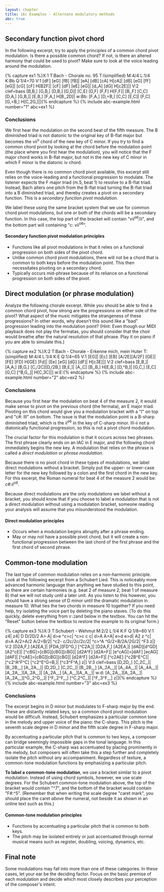 ```yaml
---
layout: chapter
title: 16c Examples - Alternate modulatory methods
abc: true
---
```


## Secondary function pivot chord

In the following excerpt, try to apply the principles of a common chord pivot modulation. Is there a possible common chord? If not, is there an altered harmony that could be used to pivot? Make sure to look at the voice leading around the modulation.

{% capture ex1 %}X:1
T:Bach - Chorale no. 95 
T:(simplified)
M:4/4
L:1/4
K:Bb
Q:1/4=70
V:1
[dF] [eG] [fB] [fB]| [eA] [dB] [cA] H[cA]| [dB] [eG] [fF] [eG]| [cG] [cF] H[B2F]|
[cF] [dF] [eE] [eG]| [d_A] [dG] H[c2E]|]
V:2 clef=bass
[B,B,] [G,B,] [D,B,] [G,D]| [C,E] [D,F] [F,F] H[F,F]| [B,,F] [C,C] [D,A,] [G,B,]| [E,B,] [F,A,] H[B,,2D]|
w:Bb:
[F,A,] [D,=B,] [C,C] [E,C]| [F,C] [G,=B,] H[C,2G,]|]{% endcapture %}
{% include abc-example.html number="1" abc=ex1 %}

### Conclusions

We first hear the modulation on the second beat of the fifth measure. The B diminished triad is not diatonic to the original key of B-flat major but becomes the vii<sup>o</sup> chord of the new key of C minor. If you try to find a common chord pivot by looking at the chord before the modulation point (the place where you first hear the modulation), you will notice that the F major chord works in B-flat major, but not in the new key of C minor in which F minor is the diatonic iv chord. 

Even though there is no common chord pivot available, this excerpt still relies on the voice-leading and a functional progression to modulate. The listener expects the F major triad (m.5, beat 1) to resolve to a B-flat triad. Instead, Bach alters one pitch from the B-flat triad turning the B-flat triad into a B diminished triad, and thereby creates a pivot on a secondary function. This is a *secondary function pivot modulation*.

We label these using the same bracket system that we use for common chord pivot modulations, but one or both of the chords will be a secondary function. In this case, the top part of the bracket will contain "vii<sup>o6</sup>/ii", and the bottom part will containing "c: vii<sup>o6</sup>".

#### Secondary function pivot modulation principles

- Functions like all pivot modulations in that it relies on a functional progression on both sides of the pivot chord.
- Unlike common chord pivot modulations, there will not be a chord that is common to both keys before the modulation point. This then necessitates pivoting on a secondary chord.
- Typically occurs mid-phrase because of its reliance on a functional progression on both sides of the pivot.

## Direct modulation (or phrase modulation)

Analyze the following chorale excerpt. While you should be able to find a common chord pivot, how strong are the progressions on either side of the pivot? What aspect of the music mitigates the strangeness of these progressions? In other words, why doesn't this sound like a "bad" progression leading into the modulation point? (Hint: Even though our MIDI playback does not play the fermatas, you should consider that the choir would breathe after the natural resolution of that phrase. Play it on piano if you are able to simulate this.)

{% capture ex2 %}X:2
T:Bach - Chorale - Erkenne mich, mein Huter
T:(simplified)
M:4/4
L:1/4
K:E
Q:1/4=65
V:1
[EG]| [Ec] [EB] [A/2E][A/2F] [GE]| [FE] [FD] H[GE] [Fd]| [Ee] [eG] [dG] [dF]| H[c3E]|]
V:2 clef=bass
[E,B,]| [A,A,] [B,G,] [C,/2C][D,/2B,] [B,E,]| [A,,C] [B,,B,] H[E,B,] [D,^B,]| [G,C,] [E,C] [G,C] [^B,G,,]| H[C,3C]|]
w:E:{% endcapture %}
{% include abc-example.html number="2" abc=ex2 %}

### Conclusions

Because you first hear the modulation on beat 4 of the measure 2, it would make sense to pivot on the previous chord (the fermata), an E major triad. Pivoting on this chord would give you a modulation bracket with a "I" on top and "c#: III" on bottom. The issue is that the modulation point is a B-sharp diminished triad, which is the ii<sup>o6</sup> in the key of C-sharp minor. III-ii not a diatonically functional progression, so this is not a pivot chord modulation.

The crucial factor for this modulation is that it occurs across two phrases. The first phrase clearly ends on an IAC in E major, and the following chord immediately begins the new key. A modulation that relies on the phrase is called a *direct modulation* or *phrase modulation*.

Because there is no pivot chord in these types of modulations, we label direct modulations without a bracket. Simply put the upper- or lower-case letter for the new key followed by a colon and the first chord in the new key. For this excerpt, the Roman numeral for beat 4 of the measure 2 would be: *c#:ii<sup>o6</sup>*. 

Because direct modulations are the only modulations we label without a bracket, you should know that if you choose to label a modulation that is not a direct modulation without using a modulation bracket, someone reading your analysis will assume that you misunderstood the modulation.

#### Direct modulation principles

- Occurs when a modulation begins abruptly after a phrase ending.
- May or may not have a possible pivot chord, but it will create a non-functional progression between the last chord of the first phrase and the first chord of second phrase.

## Common-tone modulation

The last type of common modulation relies on a non-harmonic principle. Look at the following excerpt from a Schubert Lied. This is noticeably more advanced harmonic language than anything we have studied to this point, so there are certain harmonies (e.g. beat 2 of measure 2, beat 1 of measure 6) that we will not study until a later unit. As you listen to this however, you should have a strong sense of D minor until the dramatic modulation in measure 10. What ties the two chords in measure 10 together? If you need help, try isolating the voice part by deleting the piano staves. (To do this quickly, delete everything from `V:2`and below in the textbox. You can hit the "Reset" button below the textbox to restore the example to its original form.)

{% capture ex3 %}X:3
T:Schubert - Wehmut
M:2/2
L:1/4
K:F
Q:1/8=60
V:1
z4| z4| D D/2D/2 A> A| d>e ^c>c| ^c>c c c| d>A A>A| e>d e>d| A2 z ^c| 
d>A A/2>A/2 A/2=B/2| ^c2- c/2c/2c/2c/2| ^c>^A ^G/2=B/2A/2G/2| ^F3 z|]
V:2
[D2A,F,] [A2EA,]| [FDA,][FD^G,] [^C2A,]| [D2A,F,] [A2EA,]| [dAD][d^GD] [A2^cE]| [^cBG]>[cBG][cBG][cBG]| [d2A^F] [d2A=F]| [e^cAG]>[dAF] [ecAG][dAF]| [^cAE]>[cBG][cBG][cBG]| 
[d2A^F] [d2A=F]| [^c2AE] [^c2B^E^C]| [^c2^A^F^C] [^c2^E^G=B,]| [^c3^F^A,] z|]
V:3 clef=bass
[D,2D,,] [C,2C,,]| [B,,2B,,,] [A,,2A,,,]| [D,2D,,] [C,2C,,]| [B,,2B,,,] [A,,2A,,,]| [A,,4A,,,]| [A,,4A,,,]| [A,,2A,,,][A,,2A,,,]| [A,,2A,,,] [A,,A,,,][A,,A,,,]|
w:d:
[A,,2A,,,][A,,2A,,,]| [A,,2A,,,][^G,,2^G,,,]| [^F,,2^F,,,] [^C,2^C,,]| [^F,,3^F,,,] z|]{% endcapture %}
{% include abc-example.html number="3" abc=ex3 %}

### Conclusions

The excerpt begins in D minor but modulates to F-sharp major by the end. These are distantly related keys, so a common chord pivot modulation would be difficult. Instead, Schubert emphasizes a particular common tone in the melody and upper voice of the piano: the C-sharp. This pitch is the seventh scale degree in D minor and the fifth scale degree in F-sharp major.

By accentuating a particular pitch that is common to two keys, a composer can bridge seemingly impossible gaps in the tonal language. In this particular example, the C-sharp was accentuated by placing prominently in the melody, but composers will often take this a step further and completely isolate the pitch without any accompaniment. Regardless of texture, a common-tone modulation functions by emphasizing a particular pitch.

**To label a common-tone modulation**, we use a bracket similar to a pivot modulation. Instead of using chord symbols, however, we use scale degrees. For the Schubert common-tone modulation above, the top of the bracket would contain "^7", and the bottom of the bracket would contain "F#:^5". (Remember that when writing the scale degree "caret mark", you should place the caret *above* the numeral, not beside it as shown in an online text such as this.)

#### Common-tone modulation principles

- Functions by accentuating a particular pitch that is common to both keys.
- The pitch may be isolated entirely or just accentuated through normal musical means such as register, doubling, voicing, dynamics, etc.

## Final note

Some modulations may fall into more than one of these categories. In these cases, let your ear be the deciding factor. Focus on the basic premise of each modulation and decide which most closely describes your perception of the composer's intent. 